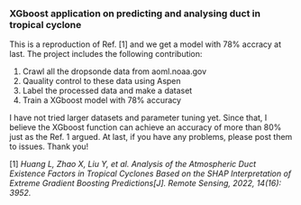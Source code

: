 ### XGboost application on predicting and analysing duct in tropical cyclone
This is a reproduction of Ref. [1] and we get a model with 78% accracy at last. The project includes the following contribution:

1. Crawl all the dropsonde data from aoml.noaa.gov
2. Qauality control to these data using Aspen
3. Label the processed data and make a dataset
4. Train a XGboost model with 78% accuracy

I have not tried larger datasets and parameter tuning yet. Since that, I believe the XGboost function can achieve an accuracy of more than 80% just as the Ref. 1 argued. At last, if you have any problems, please post them to issues. Thank you!

[1] *Huang L, Zhao X, Liu Y, et al. Analysis of the Atmospheric Duct Existence Factors in Tropical Cyclones Based on the SHAP Interpretation of Extreme Gradient Boosting Predictions[J]. Remote Sensing, 2022, 14(16): 3952.*